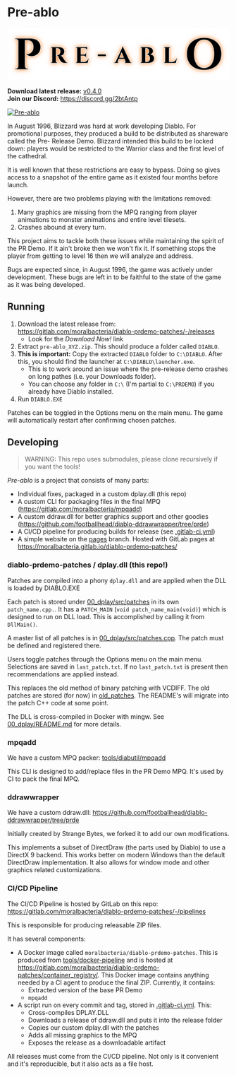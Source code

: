# Pre-ablo

![Banner](docs/banner.png)

**Download latest release:** [v0.4.0](https://gitlab.com/moralbacteria/diablo-prdemo-patches/-/releases)  
**Join our Discord:** https://discord.gg/2btAntp

<a href="https://www.moddb.com/mods/pre-ablo" title="View Pre-ablo on Mod DB" target="_blank"><img src="https://button.moddb.com/rating/medium/mods/46670.png" alt="Pre-ablo" /></a>

In August 1996, Blizzard was hard at work developing Diablo. For promotional
purposes, they produced a build to be distributed as shareware called the Pre-
Release Demo. Blizzard intended this build to be locked down: players would be
restricted to the Warrior class and the first level of the cathedral.

It is well known that these restrictions are easy to bypass. Doing so gives
access to a snapshot of the entire game as it existed four months before launch.

However, there are two problems playing with the limitations removed:

 1. Many graphics are missing from the MPQ ranging from player animations to
    monster animations and entire level tilesets.
 2. Crashes abound at every turn.

This project aims to tackle both these issues while maintaining the spirit of
the PR Demo. If it ain't broke then we won't fix it. If something stops the
player from getting to level 16 then we will analyze and address.

Bugs are expected since, in August 1996, the game was actively under
development. These bugs are left in to be faithful to the state of the game as
it was being developed.

## Running

 1. Download the latest release from: https://gitlab.com/moralbacteria/diablo-prdemo-patches/-/releases
      * Look for the _Download Now!_ link
 2. Extract `pre-ablo_XYZ.zip`. This should produce a folder called `DIABLO`.
 3. **This is important:** Copy the extracted `DIABLO` folder to `C:\DIABLO`. After this, you should find the launcher at `C:\DIABLO\launcher.exe`.
      * This is to work around an issue where the pre-release demo crashes on long pathes (i.e. your Downloads folder).
      * You can choose any folder in `C:\` (I'm partial to `C:\PRDEMO`) if you already have Diablo installed.
 4. Run `DIABLO.EXE`

Patches can be toggled in the Options menu on the main menu. The game will automatically restart after confirming chosen patches.

## Developing

> WARNING: This repo uses submodules, please clone recursively if you want the tools!

_Pre-ablo_ is a project that consists of many parts:

  * Individual fixes, packaged in a custom dplay.dll (this repo)
  * A custom CLI for packaging files in the final MPQ (https://gitlab.com/moralbacteria/mpqadd)
  * A custom ddraw.dll for better graphics support and other goodies (https://github.com/footballhead/diablo-ddrawwrapper/tree/prde)
  * A CI/CD pipeline for producing builds for release (see [.gitlab-ci.yml](.gitlab-ci.yml))
  * A simple website on the [pages](https://gitlab.com/moralbacteria/diablo-prdemo-patches/-/tree/pages) branch. Hosted with GitLab pages at https://moralbacteria.gitlab.io/diablo-prdemo-patches/

### diablo-prdemo-patches / dplay.dll (this repo!)

Patches are compiled into a phony `dplay.dll` and are applied when the DLL is loaded by DIABLO.EXE

Each patch is stored under [00_dplay/src/patches](00_dplay/src/patches) in its own `patch_name.cpp.`. It has a `PATCH_MAIN` (`void patch_name_main(void)`) which is designed to run on DLL load. This is accomplished by calling it from `DllMain()`.

A master list of all patches is in [00_dplay/src/patches.cpp](00_dplay/src/patches.cpp). The patch must be defined and registered there.

Users toggle patches through the Options menu on the main menu. Selections are saved in `last_patch.txt`. If no `last_patch.txt` is present then recommendations are applied instead.

This replaces the old method of binary patching with VCDIFF. The old patches are stored (for now) in [old_patches](old_patches). The README's will migrate into the patch C++ code at some point.

The DLL is cross-compiled in Docker with mingw. See [00_dplay/README.md](00_dplay/README.md) for more details.

### mpqadd

We have a custom MPQ packer: [tools/diabutil/mpqadd](tools/diabutil/mpqadd)

This CLI is designed to add/replace files in the PR Demo MPQ. It's used by CI to pack the final MPQ.

### ddrawwrapper

We have a custom ddraw.dll: https://github.com/footballhead/diablo-ddrawwrapper/tree/prde

Initially created by Strange Bytes, we forked it to add our own modifications.

This implements a subset of DirectDraw (the parts used by Diablo) to use a DirectX 9 backend. This works better on modern Windows than the default DirectDraw implementation. It also allows for window mode and other graphics related customizations.

### CI/CD Pipeline

The CI/CD Pipeline is hosted by GitLab on this repo: https://gitlab.com/moralbacteria/diablo-prdemo-patches/-/pipelines

This is responsible for producing releasable ZIP files.

It has several components:

  * A Docker image called `moralbacteria/diablo-prdemo-patches`. This is produced from [tools/docker-pipeline](tools/docker-pipeline) and is hosted at https://gitlab.com/moralbacteria/diablo-prdemo-patches/container_registry/. This Docker image contains anything needed by a CI agent to produce the final ZIP. Currently, it contains:
      * Extracted version of the base PR Demo
      * `mpqadd`
  * A script run on every commit and tag, stored in [.gitlab-ci.yml](.gitlab-ci.yml). This:
      * Cross-compiles DPLAY.DLL
      * Downloads a release of ddraw.dll  and puts it into the release folder
      * Copies our custom dplay.dll with the patches
      * Adds all missing graphics to the MPQ
      * Exposes the release as a downloadable artifact

All releases must come from the CI/CD pipeline. Not only is it convenient and it's reproducible, but it also acts as a file host.
